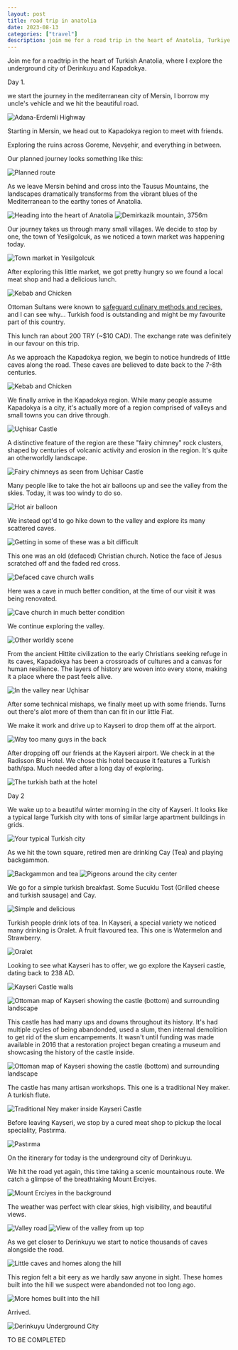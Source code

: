 ```yaml
---
layout: post
title: road trip in anatolia
date: 2023-08-13
categories: ["travel"]
description: join me for a road trip in the heart of Anatolia, Turkiye where I explore Mersin, Adana, the underground cities of Derinkuyu, Kapadokya and Kayseri
---
```

Join me for a roadtrip in the heart of Turkish Anatolia, where I explore the underground city of Derinkuyu and Kapadokya.

Day 1.

we start the journey in the mediterranean city of Mersin, I borrow my uncle's vehicle and we hit the beautiful road.

![Adana-Erdemli Highway](/assets/img/article_imgs/turkey-roadtrip/1-road.jpeg)

Starting in Mersin, we head out to Kapadokya region to meet with friends.

Exploring the ruins across Goreme, Nevşehir, and everything in between.

Our planned journey looks something like this:

![Planned route](/assets/img/article_imgs/turkey-roadtrip/2-map.jpg)

As we leave Mersin behind and cross into the Tausus Mountains, the landscapes dramatically transforms from the vibrant blues of the Mediterranean to the earthy tones of Anatolia.

![Heading into the heart of Anatolia](/assets/img/article_imgs/turkey-roadtrip/3-terrain.jpeg)
![Demirkazik mountain, 3756m](/assets/img/article_imgs/turkey-roadtrip/4-terrain.jpeg)

Our journey takes us through many small villages. We decide to stop by one, the town of Yesilgolcuk, as we noticed a town market was happening today.

![Town market in Yesilgolcuk](/assets/img/article_imgs/turkey-roadtrip/5-town-market.jpg)

After exploring this little market, we got pretty hungry so we found a local meat shop and had a delicious lunch.

![Kebab and Chicken](/assets/img/article_imgs/turkey-roadtrip/6-lunch.jpg)

Ottoman Sultans were known to [safeguard culinary methods and recipes](https://medium.com/exploring-history/food-that-conquered-the-world-the-ottoman-empire-3d58013e4ff2), and I can see why... Turkish food is outstanding and might be my favourite part of this country.

This lunch ran about 200 TRY (~$10 CAD). The exchange rate was definitely in our favour on this trip.

As we approach the Kapadokya region, we begin to notice hundreds of little caves along the road. These caves are believed to date back to the 7-8th centuries.

![Kebab and Chicken](/assets/img/article_imgs/turkey-roadtrip/7-mountain-caves.jpg)

We finally arrive in the Kapadokya region. While many people assume Kapadokya is a city, it's actually more of a region comprised of valleys and small towns you can drive through.

![Uçhisar Castle](/assets/img/article_imgs/turkey-roadtrip/8-kapadokya.jpg)

A distinctive feature of the region are these "fairy chimney" rock clusters, shaped by centuries of volcanic activity and erosion in the region. It's quite an otherworldly landscape.

![Fairy chimneys as seen from Uçhisar Castle](/assets/img/article_imgs/turkey-roadtrip/9-caves-from-castle.jpg)

Many people like to take the hot air balloons up and see the valley from the skies. Today, it was too windy to do so.

![Hot air balloon](/assets/img/article_imgs/turkey-roadtrip/10-balloon.jpg)

We instead opt'd to go hike down to the valley and explore its many scattered caves. 

![Getting in some of these was a bit difficult](/assets/img/article_imgs/turkey-roadtrip/11-climbing-cave.jpg)

This one was an old (defaced) Christian church. Notice the face of Jesus scratched off and the faded red cross.

![Defaced cave church walls](/assets/img/article_imgs/turkey-roadtrip/11-climbing-cave.jpg)

Here was a cave in much better condition, at the time of our visit it was being renovated.

![Cave church in much better condition](/assets/img/article_imgs/turkey-roadtrip/12-church-cave-2.jpg)

We continue exploring the valley.

![Other worldly scene](/assets/img/article_imgs/turkey-roadtrip/13-landscape-valley.jpg)

From the ancient Hittite civilization to the early Christians seeking refuge in its caves, Kapadokya has been a crossroads of cultures and a canvas for human resilience. The layers of history are woven into every stone, making it a place where the past feels alive.

![In the valley near Uçhisar](/assets/img/article_imgs/turkey-roadtrip/14-landscape.jpg)

After some technical mishaps, we finally meet up with some friends. Turns out there's alot more of them than can fit in our little Fiat.

We make it work and drive up to Kayseri to drop them off at the airport.

![Way too many guys in the back](/assets/img/article_imgs/turkey-roadtrip/15-boys.jpeg)

After dropping off our friends at the Kayseri airport. We check in at the Radisson Blu Hotel. We chose this hotel because it features a Turkish bath/spa. Much needed after a long day of exploring.

![The turkish bath at the hotel](/assets/img/article_imgs/turkey-roadtrip/16-spa.jpg)

Day 2

We wake up to a beautiful winter morning in the city of Kayseri. It looks like a typical large Turkish city with tons of similar large apartment buildings in grids.

![Your typical Turkish city](/assets/img/article_imgs/turkey-roadtrip/17-morning-kayseri.jpeg)

As we hit the town square, retired men are drinking Cay (Tea) and playing backgammon.

![Backgammon and tea](/assets/img/article_imgs/turkey-roadtrip/18-backgammon-tea.jpeg)
![Pigeons around the city center](/assets/img/article_imgs/turkey-roadtrip/27-pigeons.jpg)

We go for a simple turkish breakfast. Some Sucuklu Tost (Grilled cheese and turkish sausage) and Cay.

![Simple and delicious](/assets/img/article_imgs/turkey-roadtrip/19-breakfast.jpg)

Turkish people drink lots of tea. In Kayseri, a special variety we noticed many drinking is Oralet. A fruit flavoured tea. This one is Watermelon and Strawberry.

![Oralet](/assets/img/article_imgs/turkey-roadtrip/20-oralet.jpeg)

Looking to see what Kayseri has to offer, we go explore the Kayseri castle, dating back to 238 AD.

![Kayseri Castle walls](/assets/img/article_imgs/turkey-roadtrip/21-kayseri-castle.jpg)

![Ottoman map of Kayseri showing the castle (bottom) and surrounding landscape](/assets/img/article_imgs/turkey-roadtrip/22-kayseri-map.jpeg)

This castle has had many ups and downs throughout its history. It's had multiple cycles of being abandonded, used a slum, then internal demolition to get rid of the slum encampements. It wasn't until funding was made available in 2016 that a restoration project began creating a museum and showcasing the history of the castle inside.

![Ottoman map of Kayseri showing the castle (bottom) and surrounding landscape](/assets/img/article_imgs/turkey-roadtrip/23-kayseri-inside.jpg)

The castle has many artisan workshops. This one is a traditional Ney maker. A turkish flute.

![Traditional Ney maker inside Kayseri Castle](/assets/img/article_imgs/turkey-roadtrip/24-ney.jpg)

Before leaving Kayseri, we stop by a cured meat shop to pickup the local speciality, Pastırma.

![Pastırma](/assets/img/article_imgs/turkey-roadtrip/25-basturma.jpg)

On the itinerary for today is the underground city of Derinkuyu. 

We hit the road yet again, this time taking a scenic mountainous route. We catch a glimpse of the breathtaking Mount Erciyes.

![Mount Erciyes in the background](/assets/img/article_imgs/turkey-roadtrip/26-mount-erciyes.jpg)

The weather was perfect with clear skies, high visibility, and beautiful views.

![Valley road](/assets/img/article_imgs/turkey-roadtrip/29-road.jpg)
![View of the valley from up top](/assets/img/article_imgs/turkey-roadtrip/28-valley.jpg)

As we get closer to Derinkuyu we start to notice thousands of caves alongside the road.

![Little caves and homes along the hill](/assets/img/article_imgs/turkey-roadtrip/30-caves.jpg)

This region felt a bit eery as we hardly saw anyone in sight. These homes built into the hill we suspect were abandonded not too long ago.

![More homes built into the hill](/assets/img/article_imgs/turkey-roadtrip/31-caves.jpg)

Arrived.

![Derinkuyu Underground City](/assets/img/article_imgs/turkey-roadtrip/32-derinkuyu.jpg)

TO BE COMPLETED
<!-- 
explain the history of derinkuyu

< image >

School 

< image >

We hit the road again, hoping to make it back to Adana at a reasonable hour.

< road trip >

Quick stop by a road side meat shop for some wings and kebab.

< Food >

Road accident. Talk about how quick the road crew came out, cleaned up, and traffic resumed.

< accident >

Arrive in Adana. 7:30pm. -->






